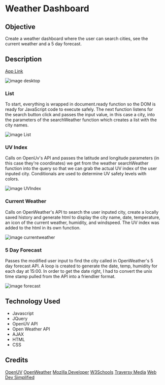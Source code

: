 # Weather Dashboard

## Objective
Create a weather dashboard where the user can search cities, see the current weather and a 5 day forecast.

## Description
[App Link](https://cptspooky.github.io/Weather-Dashboard/)

![image desktop](https://user-images.githubusercontent.com/66426144/89092236-ef74bf80-d37d-11ea-867f-24255cdc3660.png)

### List
To start, everything is wrapped in document.ready function so the DOM is ready for JavaScript code to execute safely. The next function listens for the search button click and passes the input value, in this case a city, into the parameters of the searchWeather function which creates a list with the city names.

![image List](https://user-images.githubusercontent.com/66426144/89112740-85b7ec80-d435-11ea-8366-d81184e41b0a.png)

### UV Index
Calls on OpenUv's API and passes the latitude and longitude parameters (in this case they're coordinates) we get from the weather searchWeather function into the query so that we can grab the actual UV index of the user inputed city. Conditionals are used to determine UV safety levels with colors.

![image UVIndex](https://user-images.githubusercontent.com/66426144/89112749-ab44f600-d435-11ea-8f06-f48b7394ca5c.png)

### Current Weather
Calls on OpenWeather's API to search the user inputed city, create a locally saved history and generate html to display the city name, date, temperature, an icon of the current weather, humidity, and windspeed. The UV index was added to the html in its own function. 

![image currentweather](https://user-images.githubusercontent.com/66426144/89112756-d891a400-d435-11ea-8d1a-3019ceca39b4.png)

### 5 Day Forecast
Passes the modified user input to find the city called in OpenWeather's 5 day forecast API. A loop is created to generate the date, temp, humidity for each day at 15:00. In order to get the date right, I had to convert the unix time stamp pulled from the API into a friendlier format. 

![image forecast](https://user-images.githubusercontent.com/66426144/89112762-ea734700-d435-11ea-8fe3-a1bdeecb49bb.png)

## Technology Used
* Javascript
* JQuery
* OpenUV API
* Open Weather API
* AJAX
* HTML
* CSS

## Credits
[OpenUV](https://www.openuv.io/)
[OpenWeather](https://openweathermap.org/)
[Mozilla Developer](https://developer.mozilla.org/)
[W3Schools](https://w3schools.com)
[Traversy Media](https://www.youtube.com/channel/UC29ju8bIPH5as8OGnQzwJyA)
[Web Dev Simplified](https://www.youtube.com/channel/UCFbNIlppjAuEX4znoulh0Cw)
